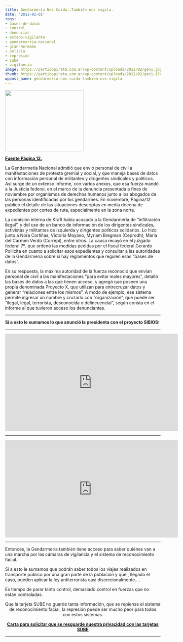 ```yaml
---
title: Gendarmería Nos Cuida..También nos vigila.
date: '2012-02-01'
tags:
- bases-de-datos
- control
- denuncias
- estado-vigilante
- gendarmerria-nacional
- gran-hermano
- policia
- represion
- sube
- vigilancia
image: https://partidopirata.com.ar/wp-content/uploads/2012/02/gen1.jpg
thumb: https://partidopirata.com.ar/wp-content/uploads/2012/02/gen1-150x150.jpg
wppost_name: gendarmeria-nos-cuida-tambien-nos-vigila
---
```


<a href="https://partidopirata.com.ar/wp-content/uploads/2012/02/gen1.jpg"><img class="aligncenter size-full wp-image-3039" title="Gendarmería Nacional" src="https://partidopirata.com.ar/wp-content/uploads/2012/02/gen1.jpg" alt="" width="254" height="198" /></a>

<strong><a href="http://www.pagina12.com.ar/diario/elpais/1-186655-2012-02-01.html" target="_blank">Fuente Página 12.</a></strong>

La Gendarmería Nacional admitió que envió personal de civil a manifestaciones de protesta gremial y social, y que maneja bases de datos con información personal de militantes y dirigentes sindicales y políticos. Así surge de un extenso informe, con varios anexos, que esa fuerza mandó a la Justicia federal, en el marco de la denuncia presentada a fines de noviembre por organismos de derechos humanos junto a los abogados de las personas identificadas por los gendarmes. En noviembre, Página/12 publicó el detalle de las situaciones descriptas en media docena de expedientes por cortes de ruta, especialmente en la zona norte.

La comisión interna de Kraft había acusado a la Gendarmería de “infiltración ilegal”, y del uso de un banco de información de los dirigentes sindicales, activistas y militantes de izquierda y dirigentes políticos solidarios. Lo hizo junto a Nora Cortiñas, Victoria Moyano, Myriam Bregman (Ceprodh), María del Carmen Verdú (Correpi), entre otros. La causa recayó en el juzgado federal 7º, que ordenó las medidas pedidas por el fiscal federal Gerardo Pollicita en cuanto a solicitar esos expedientes y consultar a las autoridades de la Gendarmería sobre si hay reglamentos que regulen esas “bases de datos”.

En su respuesta, la máxima autoridad de la fuerza reconoció que envían personal de civil a las manifestaciones “para evitar males mayores”, detalló las bases de datos a las que tienen acceso, y agregó que poseen una propia denominada Proyecto X, que utilizan para entrecruzar datos y generar “relaciones entre los mismos”. A modo de ejemplo, ese sistema permite ingresar un nombre y cruzarlo con “organización”, que puede ser “ilegal, legal, terrorista, desconocida o delincuencial”, según consta en el informe al que tuvieron acceso los denunciantes.

<hr />

<strong>Si a esto le sumamos lo que anunció la presidenta con el proyecto SIBIOS:</strong>

<hr />

<center>
<iframe src="http://www.youtube.com/embed/ZZnVuBHJ994" frameborder="0" width="560" height="315"></iframe></center>

<hr />

<iframe src="http://www.youtube.com/embed/ARWx6uWxHtU" frameborder="0" width="560" height="315"></iframe>

<hr />

Entonces, la Gendarmería también tiene acceso para saber quiénes van a una marcha por las cámaras de vigilancia y el sistema de reconocimiento facial.

Si a esto le sumamos que podrán saber todos los viajes realizados en transporte público por una gran parte de la población y que , llegado el caso, pueden aplicar la ley antiterrorista casi discrecionalmente....

Es tiempo de parar tanto control, demasiado control en fuerzas que no están controladas.
<p style="text-align: center;">Que la tarjeta SUBE no guarde tanta información, que se repiense el sistema de reconocimiento facial, la represión puede ser mucho peor para todos con estos sistemas.</p>
<p style="text-align: center;"><strong><a href="https://partidopirata.com.ar/2973/en-el-dia-internacional-de-la-privacidad-para-que-no-nos-rastreen-con-la-tarjeta-sube">Carta para solicitar que se resguarde nuestra privacidad con las tarjetas SUBE</a></strong></p>


<hr />

